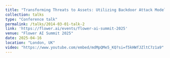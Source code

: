 ```yaml
---
title: "Transforming Threats to Assets: Utilizing Backdoor Attack Models in FL"
collection: talks
type: "Conference talk"
permalink: /talks/2014-03-01-talk-2
link: 'https://flower.ai/events/flower-ai-summit-2025'
venue: "Flower AI Summit 2025"
date: 2025-04-16
location: "London, UK"
video: "https://www.youtube.com/embed/mdMpQMe5_KQ?si=f5kHWfJZltC7z1a9"
---
```

